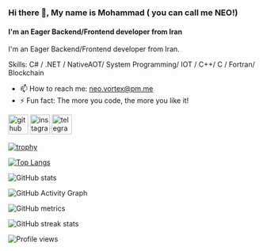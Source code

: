 ### Hi there 👋, My name is Mohammad ( you can call me NEO!)
#### I'm an Eager  Backend/Frontend developer from Iran
I'm an Eager  Backend/Frontend developer from Iran.


Skills: C# / .NET / NativeAOT/ System Programming/ IOT / C++/ C / Fortran/ Blockchain

- 📫 How to reach me: neo.vortex@pm.me 
- ⚡ Fun fact: The more you code, the more you like it! 


[<img src='https://cdn.jsdelivr.net/npm/simple-icons@3.0.1/icons/github.svg' alt='github' height='40'>](https://github.com/neo-vortex)  [<img src='https://cdn.jsdelivr.net/npm/simple-icons@3.0.1/icons/instagram.svg' alt='instagram' height='40'>](https://www.instagram.com/nakhleh1375/)  [<img src='https://cdn.jsdelivr.net/npm/simple-icons@3.0.1/icons/telegram.svg' alt='telegram' height='40'>](https://t.me/neovortex)  

[![trophy](https://github-profile-trophy.vercel.app/?username=neo-vortex&theme=onedark)](https://github.com/ryo-ma/github-profile-trophy)

[![Top Langs](https://github-readme-stats.vercel.app/api/top-langs/?username=neo-vortex&theme=dark&hide=VisualBasic.NET&langs_count=10)](https://github.com/anuraghazra/github-readme-stats)



![GitHub stats](https://github-readme-stats.vercel.app/api?username=neo-vortex&show_icons=true&count_private=true&theme=dark)  

![GitHub Activity Graph](https://activity-graph.herokuapp.com/graph?username=neo-vortex)  

![GitHub metrics](https://metrics.lecoq.io/neo-vortex)  

![GitHub streak stats](https://github-readme-streak-stats.herokuapp.com/?user=neo-vortex&theme=dark)  

![Profile views](https://gpvc.arturio.dev/neo-vortex)  
